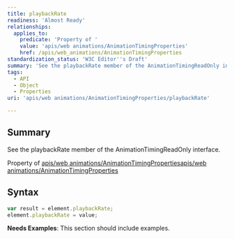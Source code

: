 ```yaml
---
title: playbackRate
readiness: 'Almost Ready'
relationships:
  applies_to:
    predicate: 'Property of '
    value: 'apis/web animations/AnimationTimingProperties'
    href: /apis/web_animations/AnimationTimingProperties
standardization_status: 'W3C Editor''s Draft'
summary: 'See the playbackRate member of the AnimationTimingReadOnly interface.'
tags:
  - API
  - Object
  - Properties
uri: 'apis/web animations/AnimationTimingProperties/playbackRate'

---
```

## <span>Summary</span>

See the playbackRate member of the AnimationTimingReadOnly interface.

Property of [apis/web animations/AnimationTimingProperties](/apis/web_animations/AnimationTimingProperties)[apis/web animations/AnimationTimingProperties](/apis/web_animations/AnimationTimingProperties)

## <span>Syntax</span>

``` js
var result = element.playbackRate;
element.playbackRate = value;
```

**Needs Examples**: This section should include examples.

